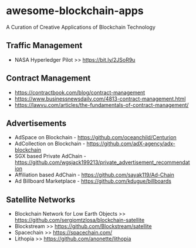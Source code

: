 # awesome-blockchain-apps
A Curation of Creative Applications of Blockchain Technology

## Traffic Management
- NASA Hyperledger Pilot >> https://bit.ly/2JSoR9u

## Contract Management
- https://contractbook.com/blog/contract-management
- https://www.businessnewsdaily.com/4813-contract-management.html
- https://lawvu.com/articles/the-fundamentals-of-contract-management/

## Advertisements
- AdSpace on Blockchain - https://github.com/oceanchild/Centurion
- AdCollection on Blockchain - https://github.com/adX-agency/adx-blockchain
- SGX based Private AdChain - https://github.com/wgsjack199213/private_advertisement_recommendation
- Affiliation based AdChain - https://github.com/sayak119/Ad-Chain
- Ad Billboard Marketplace - https://github.com/kdugue/billboards

## Satellite Networks
- Blockchain Network for Low Earth Objects >> https://github.com/sergiomtzlosa/blockchain-satellite
- Blockstream >> https://github.com/Blockstream/satellite
- Spacechain >> https://spacechain.com/
- Lithopia >> https://github.com/anonette/lithopia

